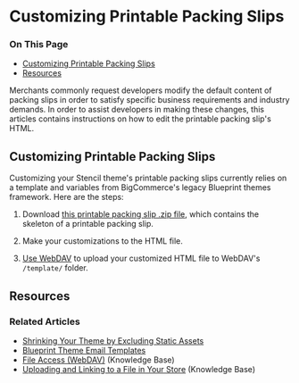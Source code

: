 <h1>Customizing Printable Packing Slips</h1>
<div class="otp" id="no-index">
	<h3> On This Page </h3>
	<ul>
    <li><a href="#customizing_packing">Customizing Printable Packing Slips</a></li>
    <li><a href="#customizing_packing_resources">Resources</a></li>
	</ul>
</div>

Merchants commonly request developers modify the default content of packing slips in order to satisfy specific business requirements and industry demands. In order to assist developers in making these changes, this articles contains instructions on how to edit the printable packing slip's HTML.

<a href='#customizing_packing' aria-hidden='true' class='block-anchor'  id='customizing_packing'><i aria-hidden='true' class='linkify icon'></i></a>

## Customizing Printable Packing Slips

Customizing your Stencil theme's printable packing slips currently relies on a template and variables from BigCommerce's legacy Blueprint themes framework. Here are the steps:

1. Download [this printable packing slip .zip file](https://storage.googleapis.com/bigcommerce-production-dev-center/template-files/packing_slip_printable.zip), which contains the skeleton of a printable packing slip.

2. Make your customizations to the HTML file.

3. [Use WebDAV](https://support.bigcommerce.com/articles/Public/File-Access-WebDAV/) to upload your customized HTML file to WebDAV's `/template/` folder.



<a href='#customizing_packing_resources' aria-hidden='true' class='block-anchor'  id='customizing_packing_resources'><i aria-hidden='true' class='linkify icon'></i></a>

## Resources
### Related Articles
* [Shrinking Your Theme by Excluding Static Assets](https://developer.bigcommerce.com/stencil-docs/prepare-and-upload-a-theme/shrinking-your-theme)
* [Blueprint Theme Email Templates](https://developer.bigcommerce.com/legacy/blueprint-themes/blueprint-email-templates)
* [File Access (WebDAV)](https://support.bigcommerce.com/articles/Public/File-Access-WebDAV/) (Knowledge Base)
* [Uploading and Linking to a File in Your Store](https://support.bigcommerce.com/s/article/How-do-I-add-and-link-to-a-file-in-my-store#upload-a-file) (Knowledge Base)

